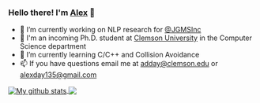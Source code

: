 ### Hello there! I'm [Alex](https://alexday.me) 👋

- 🔭 I’m currently working on NLP research for [@JGMSInc](https://github.com/JGMSInc)
- 🏫 I'm an incoming Ph.D. student at [Clemson University](https://clemson.edu) in the Computer Science department
- 🌱 I’m currently learning C/C++ and Collision Avoidance
- 📫 If you have questions email me at [adday@clemson.edu](mailto://adday@clemson.edu) or [alexday135@gmail.com](mailto:alexday135@gmail.com)



<a href="https://github.com/anuraghazra/github-readme-stats">
  <img align="center" src="https://github-readme-stats.anuraghazra1.vercel.app/api?username=AlexanderDavid&show_icons=true&count_private=true" alt="My github stats" />
</a>
<a href="https://github.com/anuraghazra/github-readme-stats">
  <!-- Change the `github-readme-stats.anuraghazra1.vercel.app` to `github-readme-stats.vercel.app`  -->
  <img align="center" src="https://github-readme-stats.anuraghazra1.vercel.app/api/top-langs/?username=AlexanderDavid&layout=compact" />
</a>
